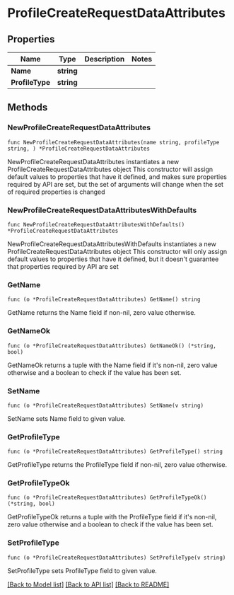 # ProfileCreateRequestDataAttributes

## Properties

Name | Type | Description | Notes
------------ | ------------- | ------------- | -------------
**Name** | **string** |  | 
**ProfileType** | **string** |  | 

## Methods

### NewProfileCreateRequestDataAttributes

`func NewProfileCreateRequestDataAttributes(name string, profileType string, ) *ProfileCreateRequestDataAttributes`

NewProfileCreateRequestDataAttributes instantiates a new ProfileCreateRequestDataAttributes object
This constructor will assign default values to properties that have it defined,
and makes sure properties required by API are set, but the set of arguments
will change when the set of required properties is changed

### NewProfileCreateRequestDataAttributesWithDefaults

`func NewProfileCreateRequestDataAttributesWithDefaults() *ProfileCreateRequestDataAttributes`

NewProfileCreateRequestDataAttributesWithDefaults instantiates a new ProfileCreateRequestDataAttributes object
This constructor will only assign default values to properties that have it defined,
but it doesn't guarantee that properties required by API are set

### GetName

`func (o *ProfileCreateRequestDataAttributes) GetName() string`

GetName returns the Name field if non-nil, zero value otherwise.

### GetNameOk

`func (o *ProfileCreateRequestDataAttributes) GetNameOk() (*string, bool)`

GetNameOk returns a tuple with the Name field if it's non-nil, zero value otherwise
and a boolean to check if the value has been set.

### SetName

`func (o *ProfileCreateRequestDataAttributes) SetName(v string)`

SetName sets Name field to given value.


### GetProfileType

`func (o *ProfileCreateRequestDataAttributes) GetProfileType() string`

GetProfileType returns the ProfileType field if non-nil, zero value otherwise.

### GetProfileTypeOk

`func (o *ProfileCreateRequestDataAttributes) GetProfileTypeOk() (*string, bool)`

GetProfileTypeOk returns a tuple with the ProfileType field if it's non-nil, zero value otherwise
and a boolean to check if the value has been set.

### SetProfileType

`func (o *ProfileCreateRequestDataAttributes) SetProfileType(v string)`

SetProfileType sets ProfileType field to given value.



[[Back to Model list]](../README.md#documentation-for-models) [[Back to API list]](../README.md#documentation-for-api-endpoints) [[Back to README]](../README.md)



